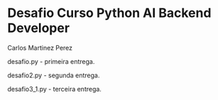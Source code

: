 # Desafio Curso Python AI Backend Developer

Carlos Martinez Perez

desafio.py - primeira entrega.

desafio2.py - segunda entrega.

desafio3_1.py - terceira entrega.
